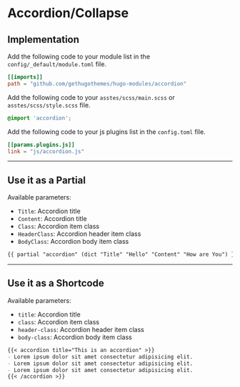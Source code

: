 # Accordion/Collapse

## Implementation

Add the following code to your module list in the `config/_default/module.toml` file.

```toml
[[imports]]
path = "github.com/gethugothemes/hugo-modules/accordion"
```

Add the following code to your `asstes/scss/main.scss` or `asstes/scss/style.scss` file.

```scss
@import 'accordion';
```

Add the following code to your js plugins list in the `config.toml` file.

```toml
[[params.plugins.js]]
link = "js/accordion.js"

```

<hr>

## Use it as a Partial

Available parameters:

* `Title`: Accordion title
* `Content`: Accordion title
* `Class`: Accordion item class
* `HeaderClass`: Accordion header item class
* `BodyClass`: Accordion body item class

```html
{{ partial "accordion" (dict "Title" "Hello" "Content" "How are You") }}
```

<hr>

## Use it as a Shortcode

Available parameters:

* `title`: Accordion title
* `class`: Accordion item class
* `header-class`: Accordion header item class
* `body-class`: Accordion body item class

```md
{{< accordion title="This is an accordion" >}}
- Lorem ipsum dolor sit amet consectetur adipisicing elit.
- Lorem ipsum dolor sit amet consectetur adipisicing elit.
- Lorem ipsum dolor sit amet consectetur adipisicing elit.
{{< /accordion >}}
```
